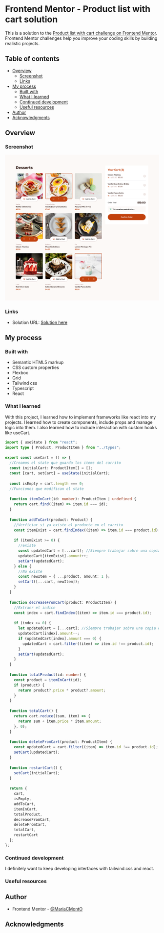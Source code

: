 # Frontend Mentor - Product list with cart solution

This is a solution to the [Product list with cart challenge on Frontend Mentor](https://www.frontendmentor.io/challenges/product-list-with-cart-5MmqLVAp_d). Frontend Mentor challenges help you improve your coding skills by building realistic projects. 

## Table of contents

- [Overview](#overview)
  - [Screenshot](#screenshot)
  - [Links](#links)
- [My process](#my-process)
  - [Built with](#built-with)
  - [What I learned](#what-i-learned)
  - [Continued development](#continued-development)
  - [Useful resources](#useful-resources)
- [Author](#author)
- [Acknowledgments](#acknowledgments)

## Overview

### Screenshot

![](./image.png)


### Links

- Solution URL: [Solution here](https://github.com/MariaCMontO/product-list-cart)

## My process

### Built with

- Semantic HTML5 markup
- CSS custom properties
- Flexbox
- Grid
- Tailwind css
- Typescript
- React

### What I learned

With this project, I learned how to implement frameworks like react into my projects. I learned how to create components, include props and manage logic into them. I also learned how to include interaction with custom hooks like useCart.

```ts
import { useState } from "react";
import type { Product, ProductItem } from "../types";

export const useCart = () => {
  //Creamos el state que guarda los items del carrito
  const initialCart: ProductItem[] = [];
  const [cart, setCart] = useState(initialCart);

  const isEmpty = cart.length === 0;
  //Funciones que modifican el state

  function itemInCart(id: number): ProductItem | undefined {
    return cart.find((item) => item.id === id);
  }

  function addToCart(product: Product) {
    //Verficiar si ya existe el producto en el carrito
    const itemExist = cart.findIndex((item) => item.id === product.id);

    if (itemExist >= 0) {
      //existe
      const updatedCart = [...cart]; //Siempre trabajar sobre una copia del state
      updatedCart[itemExist].amount++;
      setCart(updatedCart);
    } else {
      //No existe
      const newItem = { ...product, amount: 1 };
      setCart([...cart, newItem]);
    }
  }

  function decreaseFromCart(product: ProductItem) {
    //Extraer el indice
    const index = cart.findIndex((item) => item.id === product.id);

    if (index >= 0) {
      let updatedCart = [...cart]; //Siempre trabajar sobre una copia del state
      updatedCart[index].amount--;
      if (updatedCart[index].amount === 0) {
        updatedCart = cart.filter((item) => item.id !== product.id);
      }
      setCart(updatedCart);
    }
  }

  function totalProduct(id: number) {
    const product = itemInCart(id);
    if (product) {
      return product?.price * product?.amount;
    }
  }

  function totalCart() {
    return cart.reduce((sum, item) => {
      return sum + item.price * item.amount;
    }, 0);
  }

  function deleteFromCart(product: ProductItem) {
    const updatedCart = cart.filter((item) => item.id !== product.id);
    setCart(updatedCart);
  }

  function restartCart() {
    setCart(initialCart);
  }

  return {
    cart,
    isEmpty,
    addToCart,
    itemInCart,
    totalProduct,
    decreaseFromCart,
    deleteFromCart,
    totalCart,
    restartCart
  };
};

```

### Continued development

I definitely want to keep developing interfaces with tailwind.css and react.

### Useful resources

## Author

- Frontend Mentor - [@MariaCMontO](https://github.com/MariaCMontO)


## Acknowledgments